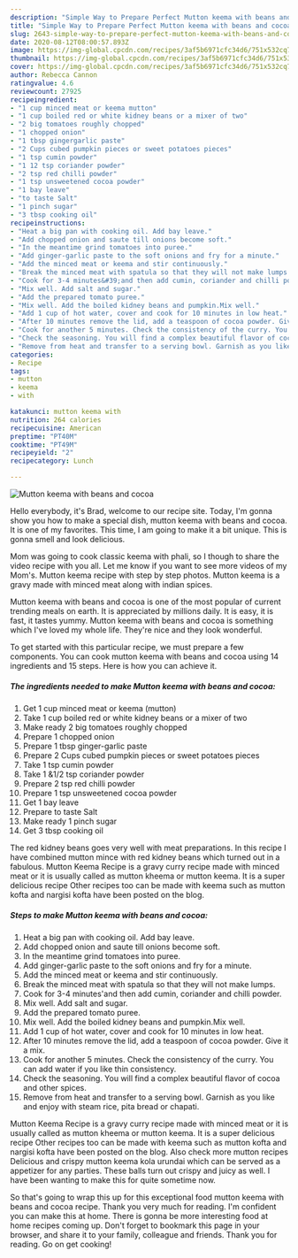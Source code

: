 ```yaml
---
description: "Simple Way to Prepare Perfect Mutton keema with beans and cocoa"
title: "Simple Way to Prepare Perfect Mutton keema with beans and cocoa"
slug: 2643-simple-way-to-prepare-perfect-mutton-keema-with-beans-and-cocoa
date: 2020-08-12T08:00:57.893Z
image: https://img-global.cpcdn.com/recipes/3af5b6971cfc34d6/751x532cq70/mutton-keema-with-beans-and-cocoa-recipe-main-photo.jpg
thumbnail: https://img-global.cpcdn.com/recipes/3af5b6971cfc34d6/751x532cq70/mutton-keema-with-beans-and-cocoa-recipe-main-photo.jpg
cover: https://img-global.cpcdn.com/recipes/3af5b6971cfc34d6/751x532cq70/mutton-keema-with-beans-and-cocoa-recipe-main-photo.jpg
author: Rebecca Cannon
ratingvalue: 4.6
reviewcount: 27925
recipeingredient:
- "1 cup minced meat or keema mutton"
- "1 cup boiled red or white kidney beans or a mixer of two"
- "2 big tomatoes roughly chopped"
- "1 chopped onion"
- "1 tbsp gingergarlic paste"
- "2 Cups cubed pumpkin pieces or sweet potatoes pieces"
- "1 tsp cumin powder"
- "1 12 tsp coriander powder"
- "2 tsp red chilli powder"
- "1 tsp unsweetened cocoa powder"
- "1 bay leave"
- "to taste Salt"
- "1 pinch sugar"
- "3 tbsp cooking oil"
recipeinstructions:
- "Heat a big pan with cooking oil. Add bay leave."
- "Add chopped onion and saute till onions become soft."
- "In the meantime grind tomatoes into puree."
- "Add ginger-garlic paste to the soft onions and fry for a minute."
- "Add the minced meat or keema and stir continuously."
- "Break the minced meat with spatula so that they will not make lumps."
- "Cook for 3-4 minutes&#39;and then add cumin, coriander and chilli powder."
- "Mix well. Add salt and sugar."
- "Add the prepared tomato puree."
- "Mix well. Add the boiled kidney beans and pumpkin.Mix well."
- "Add 1 cup of hot water, cover and cook for 10 minutes in low heat."
- "After 10 minutes remove the lid, add a teaspoon of cocoa powder. Give it a mix."
- "Cook for another 5 minutes. Check the consistency of the curry. You can add water if you like thin consistency."
- "Check the seasoning. You will find a complex beautiful flavor of cocoa and other spices."
- "Remove from heat and transfer to a serving bowl. Garnish as you like and enjoy with steam rice, pita bread or chapati."
categories:
- Recipe
tags:
- mutton
- keema
- with

katakunci: mutton keema with 
nutrition: 264 calories
recipecuisine: American
preptime: "PT40M"
cooktime: "PT49M"
recipeyield: "2"
recipecategory: Lunch

---
```



![Mutton keema with beans and cocoa](https://img-global.cpcdn.com/recipes/3af5b6971cfc34d6/751x532cq70/mutton-keema-with-beans-and-cocoa-recipe-main-photo.jpg)

Hello everybody, it's Brad, welcome to our recipe site. Today, I'm gonna show you how to make a special dish, mutton keema with beans and cocoa. It is one of my favorites. This time, I am going to make it a bit unique. This is gonna smell and look delicious.

Mom was going to cook classic keema with phali, so I though to share the video recipe with you all. Let me know if you want to see more videos of my Mom&#39;s. Mutton keema recipe with step by step photos. Mutton keema is a gravy made with minced meat along with indian spices.

Mutton keema with beans and cocoa is one of the most popular of current trending meals on earth. It is appreciated by millions daily. It is easy, it is fast, it tastes yummy. Mutton keema with beans and cocoa is something which I've loved my whole life. They're nice and they look wonderful.


To get started with this particular recipe, we must prepare a few components. You can cook mutton keema with beans and cocoa using 14 ingredients and 15 steps. Here is how you can achieve it.

<!--inarticleads1-->

##### The ingredients needed to make Mutton keema with beans and cocoa:

1. Get 1 cup minced meat or keema (mutton)
1. Take 1 cup boiled red or white kidney beans or a mixer of two
1. Make ready 2 big tomatoes roughly chopped
1. Prepare 1 chopped onion
1. Prepare 1 tbsp ginger-garlic paste
1. Prepare 2 Cups cubed pumpkin pieces or sweet potatoes pieces
1. Take 1 tsp cumin powder
1. Take 1 &amp;1/2 tsp coriander powder
1. Prepare 2 tsp red chilli powder
1. Prepare 1 tsp unsweetened cocoa powder
1. Get 1 bay leave
1. Prepare to taste Salt
1. Make ready 1 pinch sugar
1. Get 3 tbsp cooking oil


The red kidney beans goes very well with meat preparations. In this recipe I have combined mutton mince with red kidney beans which turned out in a fabulous. Mutton Keema Recipe is a gravy curry recipe made with minced meat or it is usually called as mutton kheema or mutton keema. It is a super delicious recipe Other recipes too can be made with keema such as mutton kofta and nargisi kofta have been posted on the blog. 

<!--inarticleads2-->

##### Steps to make Mutton keema with beans and cocoa:

1. Heat a big pan with cooking oil. Add bay leave.
1. Add chopped onion and saute till onions become soft.
1. In the meantime grind tomatoes into puree.
1. Add ginger-garlic paste to the soft onions and fry for a minute.
1. Add the minced meat or keema and stir continuously.
1. Break the minced meat with spatula so that they will not make lumps.
1. Cook for 3-4 minutes&#39;and then add cumin, coriander and chilli powder.
1. Mix well. Add salt and sugar.
1. Add the prepared tomato puree.
1. Mix well. Add the boiled kidney beans and pumpkin.Mix well.
1. Add 1 cup of hot water, cover and cook for 10 minutes in low heat.
1. After 10 minutes remove the lid, add a teaspoon of cocoa powder. Give it a mix.
1. Cook for another 5 minutes. Check the consistency of the curry. You can add water if you like thin consistency.
1. Check the seasoning. You will find a complex beautiful flavor of cocoa and other spices.
1. Remove from heat and transfer to a serving bowl. Garnish as you like and enjoy with steam rice, pita bread or chapati.


Mutton Keema Recipe is a gravy curry recipe made with minced meat or it is usually called as mutton kheema or mutton keema. It is a super delicious recipe Other recipes too can be made with keema such as mutton kofta and nargisi kofta have been posted on the blog. Also check more mutton recipes Delicious and crispy mutton keema kola urundai which can be served as a appetizer for any parties. These balls turn out crispy and juicy as well. I have been wanting to make this for quite sometime now. 

So that's going to wrap this up for this exceptional food mutton keema with beans and cocoa recipe. Thank you very much for reading. I'm confident you can make this at home. There is gonna be more interesting food at home recipes coming up. Don't forget to bookmark this page in your browser, and share it to your family, colleague and friends. Thank you for reading. Go on get cooking!
